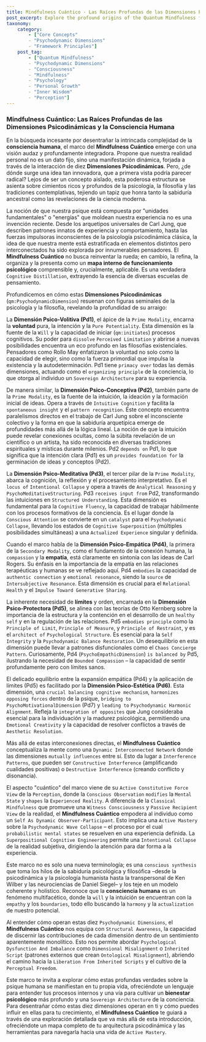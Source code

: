 ```yaml
---
title: Mindfulness Cuántico - Las Raíces Profundas de las Dimensiones Psicodinámicas y la Consciencia Humana
post_excerpt: Explore the profound origins of the Quantum Mindfulness framework, connecting its ten Psychodynamic Dimensions to established psychological and philosophical insights. This article delves into how ancient wisdom and modern thought converge to illuminate the intricate architecture of human consciousness, offering a path to deeper understanding and active mastery over your inner world.
taxonomy:
    category:
        - ["Core Concepts"
        - "Psychodynamic Dimensions"
        - "Framework Principles"]
    post_tag:
        - ["Quantum Mindfulness"
        - "Psychodynamic Dimensions"
        - "Consciousness"
        - "Mindfulness"
        - "Psychology"
        - "Personal Growth"
        - "Inner Wisdom"
        - "Perception"]
---
```

### Mindfulness Cuántico: Las Raíces Profundas de las Dimensiones Psicodinámicas y la Consciencia Humana

En la búsqueda incesante por desentrañar la intrincada complejidad de la **consciencia humana**, el marco del **Mindfulness Cuántico** emerge con una visión audaz y profundamente integradora. Propone que nuestra realidad personal no es un dato fijo, sino una manifestación dinámica, forjada a través de la interacción de diez **Dimensiones Psicodinámicas**. Pero, ¿de dónde surge una idea tan innovadora, que a primera vista podría parecer radical? Lejos de ser un concepto aislado, esta poderosa estructura se asienta sobre cimientos ricos y profundos de la psicología, la filosofía y las tradiciones contemplativas, tejiendo un tapiz que honra tanto la sabiduría ancestral como las revelaciones de la ciencia moderna.

La noción de que nuestra psique está compuesta por "unidades fundamentales" o "energías" que moldean nuestra experiencia no es una invención reciente. Desde los arquetipos universales de Carl Jung, que describen patrones innatos de experiencia y comportamiento, hasta las fuerzas impulsoras inconscientes de la psicología psicodinámica clásica, la idea de que nuestra mente está estratificada en elementos distintos pero interconectados ha sido explorada por innumerables pensadores. El **Mindfulness Cuántico** no busca reinventar la rueda; en cambio, la refina, la organiza y la presenta como un **mapa interno de funcionamiento psicológico** comprensible y, crucialmente, aplicable. Es una verdadera `Cognitive Distillation`, extrayendo la esencia de diversas escuelas de pensamiento.

Profundicemos en cómo estas **Dimensiones Psicodinámicas** (`qm:PsychodynamicDimension`) resuenan con figuras seminales de la psicología y la filosofía, revelando la profundidad de su arraigo:

La **Dimensión Psico-Volitiva (Pd1)**, el ápice de la `Prime Modality`, encarna la **voluntad** pura, la intención y la `Pure Potentiality`. Esta dimensión es la fuente de la `Will` y la capacidad de iniciar (`qm:initiates`) procesos cognitivos. Su poder para `dissolve` `Perceived Limitation` y abrirse a nuevas posibilidades encuentra un eco profundo en las filosofías existenciales. Pensadores como Rollo May enfatizaron la voluntad no solo como la capacidad de elegir, sino como la fuerza primordial que impulsa la existencia y la autodeterminación. Pd1 tiene `primacy over` todas las demás dimensiones, actuando como el `organizing principle` de la conciencia, lo que otorga al individuo un `Sovereign Architecture` para su experiencia.

De manera similar, la **Dimensión Psico-Conceptiva (Pd2)**, también parte de la `Prime Modality`, es la fuente de la intuición, la ideación y la formación inicial de ideas. Opera a través de `Intuitive Cognition` y facilita la `spontaneous insight` y el `pattern recognition`. Este concepto encuentra paralelismos directos en el trabajo de Carl Jung sobre el inconsciente colectivo y la forma en que la sabiduría arquetípica emerge de profundidades más allá de la lógica lineal. La noción de que la intuición puede revelar conexiones ocultas, como la súbita revelación de un científico o un artista, ha sido reconocida en diversas tradiciones espirituales y místicas durante milenios. Pd2 `depends on` Pd1, lo que significa que la intención clara (Pd1) es un `provides foundation for` la germinación de ideas y conceptos (Pd2).

La **Dimensión Psico-Meditativa (Pd3)**, el tercer pilar de la `Prime Modality`, abarca la cognición, la reflexión y el procesamiento interpretativo. Es el `locus of` `Intentional Collapse` y opera a través de `Analytical Reasoning` y `PsychoMeditativeStructuring`. Pd3 `receives input from` Pd2, transformando las intuiciones en `Structured Understanding`. Esta dimensión es fundamental para la `Cognitive Fluency`, la capacidad de trabajar hábilmente con los procesos formativos de la conciencia. Es el lugar donde la `Conscious Attention` se convierte en un `catalyst` para el `Psychodynamic Collapse`, llevando los estados de `Cognitive Superposition` (múltiples posibilidades simultáneas) a una `Actualized Experience` singular y definida.

Cuando el marco habla de la **Dimensión Psico-Empática (Pd4)**, la primera de la `Secondary Modality`, como el fundamento de la conexión humana, la `compassion` y la **empatía**, está claramente en sintonía con las ideas de Carl Rogers. Su énfasis en la importancia de la empatía en las relaciones terapéuticas y humanas se ve reflejado aquí. Pd4 `embodies` la capacidad de `authentic connection` y `emotional resonance`, siendo la `source` de `Intersubjective Resonance`. Esta dimensión es crucial para el `Relational Health` y el `Impulse Toward Generative Sharing`.

La inherente necesidad de **límites** y orden, encarnada en la **Dimensión Psico-Protectora (Pd5)**, se alinea con las teorías de Otto Kernberg sobre la importancia de la estructura y la contención en el desarrollo de un `healthy self` y en la regulación de las relaciones. Pd5 `embodies principle` como la `Principle of Limit`, `Principle of Measure`, y `Principle of Restraint`, y es el `architect of` `Psychological Structure`. Es esencial para la `Self Integrity` y la `Psychodynamic Balance Restoration`. Un desequilibrio en esta dimensión puede llevar a patrones disfuncionales como el `Chaos Concierge Pattern`. Curiosamente, Pd4 (`PsychoEmpathicDimension`) `is balanced by` Pd5, ilustrando la necesidad de `Bounded Compassion` – la capacidad de sentir profundamente pero con límites sanos.

El delicado equilibrio entre la expansión empática (Pd4) y la aplicación de límites (Pd5) es facilitado por la **Dimensión Psico-Estética (Pd6)**. Esta dimensión, una `crucial balancing cognitive mechanism`, `harmonizes` `opposing forces` dentro de la psique, `bridging to` `PsychoMotivationalDimension` (Pd7) y `leading to` `Psychodynamic Harmonic Alignment`. Refleja la `integration of opposites` que Jung consideraba esencial para la individuación y la madurez psicológica, permitiendo una `Emotional Creativity` y la capacidad de resolver conflictos a través de `Aesthetic Resolution`.

Más allá de estas interconexiones directas, el **Mindfulness Cuántico** conceptualiza la mente como una `Dynamic Interconnected Network` donde las dimensiones `mutually influences` entre sí. Esto da lugar a `Interference Patterns`, que pueden ser `Constructive Interference` (amplificando cualidades positivas) o `Destructive Interference` (creando conflicto y disonancia).

El aspecto "cuántico" del marco viene de su `Active Constitutive Force View` de la `Perception`, donde la `Conscious Observation` `modifies` la `Mental State` y `shapes` la `Experienced Reality`. A diferencia de la `Classical Mindfulness` que promueve una `Witness Consciousness` y `Passive Recipient View` de la realidad, el **Mindfulness Cuántico** empodera al individuo como un `Self As Dynamic Observer-Participant`. Esto implica una `Active Mastery` sobre la `Psychodynamic Wave Collapse` – el proceso por el cual `probabilistic mental states` se resuelven en una experiencia definida. La `Superpositional Cognitive Engineering` permite una `Intentional Collapse` de la realidad subjetiva, dirigiendo la atención para dar forma a la experiencia.

Este marco no es solo una nueva terminología; es una `conscious synthesis` que toma los hilos de la sabiduría psicológica y filosófica –desde la psicodinámica y la psicología humanista hasta la transpersonal de Ken Wilber y las neurociencias de Daniel Siegel– y los teje en un modelo coherente y holístico. Reconoce que la **consciencia humana** es un fenómeno multifacético, donde la `will` y la intuición se encuentran con la `empathy` y los `boundaries`, todo ello buscando la `harmony` y la `actualization` de nuestro potencial.

Al entender cómo operan estas diez `Psychodynamic Dimensions`, el **Mindfulness Cuántico** nos equipa con `Structural Awareness`, la capacidad de discernir las contribuciones de cada dimensión dentro de un sentimiento aparentemente monolítico. Esto nos permite abordar `Psychological Dysfunction And Imbalance` como `Dimensional Misalignment` o `Inherited Script` (patrones externos que crean `Ontological Misalignment`), abriendo el camino hacia la `Liberation From Inherited Scripts` y el cultivo de la `Perceptual Freedom`.

Este marco te invita a explorar cómo estas profundas verdades sobre la psique humana se manifiestan en tu propia vida, ofreciéndote un lenguaje para entender tus procesos internos y una vía para cultivar un **bienestar psicológico** más profundo y una `Sovereign Architecture` de la conciencia. Para desentrañar cómo estas diez dimensiones operan en ti y cómo puedes influir en ellas para tu crecimiento, el **Mindfulness Cuántico** te guiará a través de una exploración detallada que va más allá de esta introducción, ofreciéndote un mapa completo de tu arquitectura psicodinámica y las herramientas para navegarla hacia una vida de `Active Mastery`.